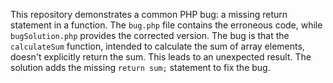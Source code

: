 This repository demonstrates a common PHP bug: a missing return statement in a function. The `bug.php` file contains the erroneous code, while `bugSolution.php` provides the corrected version.  The bug is that the `calculateSum` function, intended to calculate the sum of array elements, doesn't explicitly return the sum. This leads to an unexpected result. The solution adds the missing `return sum;` statement to fix the bug.